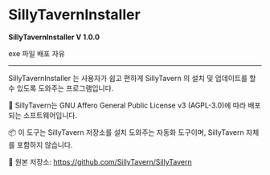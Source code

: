 # SillyTavernInstaller

**SillyTavernInstaller V 1.0.0**

exe 파일 배포 자유

---

SillyTavernInstaller 는 사용자가 쉽고 편하게 SillyTavern 의 설치 및 업데이트를 할 수 있도록 도와주는 프로그램입니다.

📄 SillyTavern는 GNU Affero General Public License v3 (AGPL-3.0)에 따라 배포되는 소프트웨어입니다.

📦 이 도구는 SillyTavern 저장소를 설치 도와주는 자동화 도구이며, SillyTavern 자체를 포함하지 않습니다.

🔗 원본 저장소: https://github.com/SillyTavern/SillyTavern
